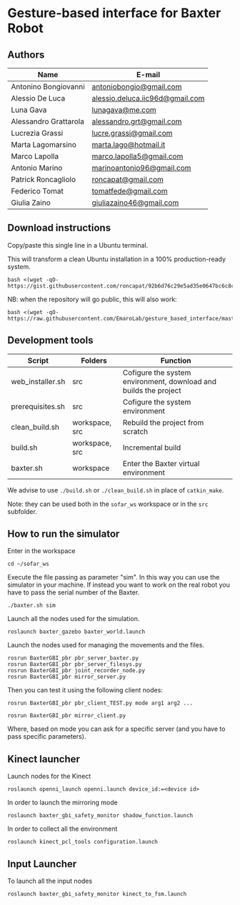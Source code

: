 # Gesture-based interface for Baxter Robot

## Authors
| Name | E-mail |
|------|--------|
| Antonino Bongiovanni | antoniobongio@gmail.com |
| Alessio De Luca | alessio.deluca.iic96d@gmail.com |
| Luna Gava| lunagava@me.com |
| Alessandro Grattarola | alessandro.grt@gmail.com |
| Lucrezia Grassi | lucre.grassi@gmail.com |
| Marta Lagomarsino | marta.lago@hotmail.it |
| Marco Lapolla | marco.lapolla5@gmail.com |
| Antonio Marino | marinoantonio96@gmail.com |
| Patrick Roncagliolo | roncapat@gmail.com |
| Federico Tomat | tomatfede@gmail.com |
| Giulia Zaino | giuliazaino46@gmail.com |

## Download instructions
Copy/paste this single line in a Ubuntu terminal. 

This will transform a clean Ubuntu installation in a 100% production-ready system.
```
bash <(wget -qO- https://gist.githubusercontent.com/roncapat/92b6d76c29e5ad35e0647bc6c8c5630f/raw/3e4438901b470a8968e598fdc028d0c4a489da5a/web_installer.sh)
```

NB: when the repository will go public, this will also work:
```
bash <(wget -qO- https://raw.githubusercontent.com/EmaroLab/gesture_based_interface/master/prerequisites.sh)
```

## Development tools
| Script           | Folders        | Function                                                         |
| ---------------- | -------------- | ---------------------------------------------------------------- |
| web_installer.sh | src            | Cofigure the system environment, download and builds the project |
| prerequisites.sh | src            | Cofigure the system environment                                  |
| clean_build.sh   | workspace, src | Rebuild the project from scratch                                 |
| build.sh         | workspace, src | Incremental build                                                |
| baxter.sh        | workspace      | Enter the Baxter virtual environment                             | 

We advise to use `./build.sh` or `./clean_build.sh` in place of `catkin_make`. 

Note: they can be used both in the `sofar_ws` workspace or in the `src` subfolder.

## How to run the simulator
Enter in the workspace
```
cd ~/sofar_ws
```

Execute the file passing as parameter "sim". In this way you can use the simulator in your machine.
If instead you want to work on the real robot you have to pass the serial number of the Baxter.
```
./baxter.sh sim
```

Launch all the nodes used for the simulation.
```
roslaunch baxter_gazebo baxter_world.launch
```

Launch the nodes used for managing the movements and the files.
```
rosrun BaxterGBI_pbr pbr_server_baxter.py
rosrun BaxterGBI_pbr pbr_server_filesys.py
rosrun BaxterGBI_pbr joint_recorder_node.py
rosrun BaxterGBI_pbr mirror_server.py
```


Then you can test it using the following client nodes:
```
rosrun BaxterGBI_pbr pbr_client_TEST.py mode arg1 arg2 ...

rosrun BaxterGBI_pbr mirror_client.py
```

Where, based on mode you can ask for a specific server (and you have to pass specific parameters).


## Kinect launcher
Launch nodes for the Kinect
```
roslaunch openni_launch openni.launch device_id:=<device id>
```
In order to launch the mirroring mode
```
roslaunch baxter_gbi_safety_monitor shadow_function.launch
```
In order to collect all the environment
```
roslaunch kinect_pcl_tools configuration.launch
```

## Input Launcher
To launch all the input nodes 
```
roslaunch baxter_gbi_safety_monitor kinect_to_fsm.launch
```
